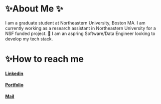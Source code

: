 # ✨About Me ✨ 

I am a graduate student at Northeastern University, Boston MA. I am currently working as a research assistant in Northeastern University for a NSF funded project.
🌱 I am an aspring Software/Data Engineer looking to develop my tech stack.

# ✨How to reach me

#### [Linkedin](https://www.linkedin.com/in/sumanayana-konda/)
#### [Portfolio](https://sumanayana.my.canva.site/)
#### [Mail](konda.su@northeastern.edu)





